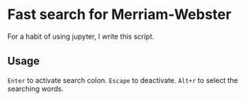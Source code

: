 # Fast search for Merriam-Webster

For a habit of using jupyter, I write this script.

## Usage

`Enter` to activate search colon.
`Escape` to deactivate.
`Alt+r` to select the searching words.
